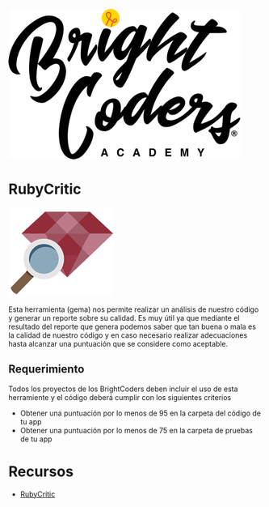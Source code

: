 ![Logo BrightCoders](../../img/logo-bc.png)

# RubyCritic
![rubycritic](img/rubycritic.png)

Esta herramienta (gema) nos permite realizar un análisis de nuestro código y generar un reporte sobre su calidad. Es muy útil ya que mediante el resultado del reporte que genera podemos saber que tan buena o mala es la calidad de nuestro código y en caso necesario realizar adecuaciones hasta alcanzar una puntuación que se considere como aceptable.

## Requerimiento 

Todos los proyectos de los BrightCoders deben incluir el uso de esta herramiente y el código deberá cumplir con los siguientes criterios

  - Obtener una puntuación por lo menos de 95 en la carpeta del código de tu app
  - Obtener una puntuación por lo menos de 75 en la carpeta de pruebas de tu app

# Recursos
- [RubyCritic](https://github.com/whitesmith/rubycritic)
